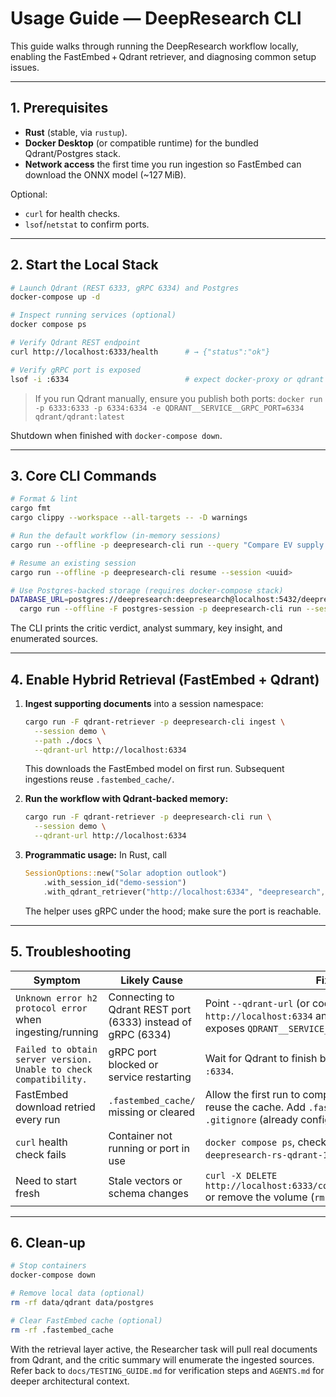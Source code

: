 # Usage Guide — DeepResearch CLI

This guide walks through running the DeepResearch workflow locally, enabling the FastEmbed + Qdrant retriever, and diagnosing common setup issues.

---

## 1. Prerequisites

- **Rust** (stable, via `rustup`).
- **Docker Desktop** (or compatible runtime) for the bundled Qdrant/Postgres stack.
- **Network access** the first time you run ingestion so FastEmbed can download the ONNX model (~127 MiB).

Optional:
- `curl` for health checks.
- `lsof`/`netstat` to confirm ports.

---

## 2. Start the Local Stack

```bash
# Launch Qdrant (REST 6333, gRPC 6334) and Postgres
docker-compose up -d

# Inspect running services (optional)
docker compose ps

# Verify Qdrant REST endpoint
curl http://localhost:6333/health      # → {"status":"ok"}

# Verify gRPC port is exposed
lsof -i :6334                          # expect docker-proxy or qdrant
```

> If you run Qdrant manually, ensure you publish both ports:
> `docker run -p 6333:6333 -p 6334:6334 -e QDRANT__SERVICE__GRPC_PORT=6334 qdrant/qdrant:latest`

Shutdown when finished with `docker-compose down`.

---

## 3. Core CLI Commands

```bash
# Format & lint
cargo fmt
cargo clippy --workspace --all-targets -- -D warnings

# Run the default workflow (in-memory sessions)
cargo run --offline -p deepresearch-cli run --query "Compare EV supply chains"

# Resume an existing session
cargo run --offline -p deepresearch-cli resume --session <uuid>

# Use Postgres-backed storage (requires docker-compose stack)
DATABASE_URL=postgres://deepresearch:deepresearch@localhost:5432/deepresearch \
  cargo run --offline -F postgres-session -p deepresearch-cli run --session $(uuidgen)
```

The CLI prints the critic verdict, analyst summary, key insight, and enumerated sources.

---

## 4. Enable Hybrid Retrieval (FastEmbed + Qdrant)

1. **Ingest supporting documents** into a session namespace:
   ```bash
   cargo run -F qdrant-retriever -p deepresearch-cli ingest \
     --session demo \
     --path ./docs \
     --qdrant-url http://localhost:6334
   ```
   This downloads the FastEmbed model on first run. Subsequent ingestions reuse `.fastembed_cache/`.

2. **Run the workflow with Qdrant-backed memory:**
   ```bash
   cargo run -F qdrant-retriever -p deepresearch-cli run \
     --session demo \
     --qdrant-url http://localhost:6334
   ```

3. **Programmatic usage:** In Rust, call
   ```rust
   SessionOptions::new("Solar adoption outlook")
       .with_session_id("demo-session")
       .with_qdrant_retriever("http://localhost:6334", "deepresearch", 8);
   ```
   The helper uses gRPC under the hood; make sure the port is reachable.

---

## 5. Troubleshooting

| Symptom | Likely Cause | Fix |
|---------|--------------|-----|
| `Unknown error h2 protocol error` when ingesting/running | Connecting to Qdrant REST port (6333) instead of gRPC (6334) | Point `--qdrant-url` (or code) to `http://localhost:6334` and ensure the container exposes `QDRANT__SERVICE__GRPC_PORT=6334`. |
| `Failed to obtain server version. Unable to check compatibility.` | gRPC port blocked or service restarting | Wait for Qdrant to finish booting; verify `lsof -i :6334`. |
| FastEmbed download retried every run | `.fastembed_cache/` missing or cleared | Allow the first run to complete; subsequent runs reuse the cache. Add `.fastembed_cache` to `.gitignore` (already configured). |
| `curl` health check fails | Container not running or port in use | `docker compose ps`, check logs with `docker logs deepresearch-rs-qdrant-1`. |
| Need to start fresh | Stale vectors or schema changes | `curl -X DELETE http://localhost:6333/collections/deepresearch` or remove the volume (`rm -rf data/qdrant`). |

---

## 6. Clean-up

```bash
# Stop containers
docker-compose down

# Remove local data (optional)
rm -rf data/qdrant data/postgres

# Clear FastEmbed cache (optional)
rm -rf .fastembed_cache
```

With the retrieval layer active, the Researcher task will pull real documents from Qdrant, and the critic summary will enumerate the ingested sources. Refer back to `docs/TESTING_GUIDE.md` for verification steps and `AGENTS.md` for deeper architectural context.

